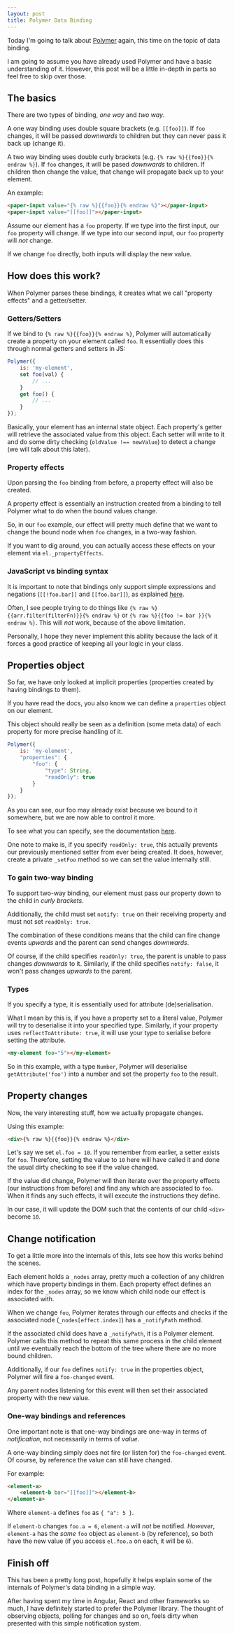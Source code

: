 ```yaml
---
layout: post
title: Polymer Data Binding
---
```


Today I'm going to talk about [Polymer](https://www.polymer-project.org/) again, this time on the topic of data binding.

I am going to assume you have already used Polymer and have a basic understanding of it. However, this post will be a little in-depth in parts so feel free to skip over those.

## The basics

There are two types of binding, *one way* and *two way*.

A one way binding uses double square brackets (e.g. `[[foo]]`). If `foo` changes, it will be passed _downwards_ to children but they can never pass it back up (change it).

A two way binding uses double curly brackets (e.g. `{% raw %}{{foo}}{% endraw %}`). If `foo` changes, it will be pased _downwards_ to children. If children then change the value, that change will propagate back up to your element.

An example:

```html
<paper-input value="{% raw %}{{foo}}{% endraw %}"></paper-input>
<paper-input value="[[foo]]"></paper-input>
```

Assume our element has a `foo` property. If we type into the first input, our `foo` property will change. If we type into our second input, our `foo` property will _not_ change.

If we change `foo` directly, both inputs will display the new value.

## How does this work?

When Polymer parses these bindings, it creates what we call "property effects" and a getter/setter.

### Getters/Setters

If we bind to `{% raw %}{{foo}}{% endraw %}`, Polymer will automatically create a property on your element called `foo`. It essentially does this through normal getters and setters in JS:

```javascript
Polymer({
	is: 'my-element',
	set foo(val) {
		// ...
	}
	get foo() {
		// ...
	}
});
```

Basically, your element has an internal state object. Each property's getter will retrieve the associated value from this object. Each setter will write to it and do some dirty checking (`oldValue !== newValue`) to detect a change (we will talk about this later).

### Property effects

Upon parsing the `foo` binding from before, a property effect will also be created.

A property effect is essentially an instruction created from a binding to tell Polymer what to do when the bound values change.

So, in our `foo` example, our effect will pretty much define that we want to change the bound node when `foo` changes, in a two-way fashion.

If you want to dig around, you can actually access these effects on your element via `el._propertyEffects`.

### JavaScript vs binding syntax

It is important to note that bindings only support simple expressions and negations (`[[!foo.bar]]` and `[[foo.bar]]`), as explained [here](https://www.polymer-project.org/1.0/docs/devguide/data-binding.html#expressions-in-binding-annotations).

Often, I see people trying to do things like `{% raw %}{{arr.filter(filterFn)}}{% endraw %}` or `{% raw %}{{foo != bar }}{% endraw %}`. This will _not_ work, because of the above limitation.

Personally, I hope they never implement this ability because the lack of it forces a good practice of keeping all your logic in your class.

## Properties object

So far, we have only looked at implicit properties (properties created by having bindings to them).

If you have read the docs, you also know we can define a `properties` object on our element.

This object should really be seen as a definition (some meta data) of each property for more precise handling of it.

```javascript
Polymer({
	is: 'my-element',
	"properties": {
		"foo": {
			"type": String,
			"readOnly": true
		}
	}
});
```

As you can see, our foo may already exist because we bound to it somewhere, but we are now able to control it more.

To see what you can specify, see the documentation [here](https://www.polymer-project.org/1.0/api/#Polymer.Base:property-properties).

One note to make is, if you specify `readOnly: true`, this actually prevents our previously mentioned setter from ever being created. It does, however, create a private `_setFoo` method so we can set the value internally still.

### To gain two-way binding

To support two-way binding, our element must pass our property down to the child in _curly brackets_.

Additionally, the child must set `notify: true` on their receiving property and must not set `readOnly: true`.

The combination of these conditions means that the child can fire change events _upwards_ and the parent can send changes _downwards_.

Of course, if the child specifies `readOnly: true`, the parent is unable to pass changes _downwards_ to it. Similarly, if the child specifies `notify: false`, it won't pass changes _upwards_ to the parent.

### Types

If you specify a type, it is essentially used for attribute (de)serialisation.

What I mean by this is, if you have a property set to a literal value, Polymer will try to deserialise it into your specified type. Similarly, if your property uses `reflectToAttribute: true`, it will use your type to serialise before setting the attribute.

```html
<my-element foo="5"></my-element>
```

So in this example, with a type `Number`, Polymer will deserialise `getAttribute('foo')` into a number and set the property `foo` to the result.

## Property changes

Now, the very interesting stuff, how we actually propagate changes.

Using this example:

```html
<div>{% raw %}{{foo}}{% endraw %}</div>
```

Let's say we set `el.foo = 10`. If you remember from earlier, a setter exists for `foo`. Therefore, setting the value to `10` here will have called it and done the usual dirty checking to see if the value changed.

If the value did change, Polymer will then iterate over the property effects (our instructions from before) and find any which are associated to `foo`. When it finds any such effects, it will execute the instructions they define.

In our case, it will update the DOM such that the contents of our child `<div>` become `10`.

## Change notification

To get a little more into the internals of this, lets see how this works behind the scenes.

Each element holds a `_nodes` array, pretty much a collection of any children which have property bindings in them. Each property effect defines an index for the `_nodes` array, so we know which child node our effect is associated with.

When we change `foo`, Polymer iterates through our effects and checks if the associated node (`_nodes[effect.index]`) has a `_notifyPath` method. 

If the associated child does have a `_notifyPath`, it is a Polymer element. Polymer calls this method to repeat this same process in the child element until we eventually reach the bottom of the tree where there are no more bound children.

Additionally, if our `foo` defines `notify: true` in the properties object, Polymer will fire a `foo-changed` event.

Any parent nodes listening for this event will then set their associated property with the new value.

### One-way bindings and references

One important note is that one-way bindings are one-way in terms of *notification*, not necessarily in terms of *value*.

A one-way binding simply does not fire (or listen for) the `foo-changed` event. Of course, by reference the value can still have changed.

For example:

```html
<element-a>
	<element-b bar="[[foo]]"></element-b>
</element-a>
```

Where `element-a` defines `foo` as `{ "a": 5 }`.

If `element-b` changes `foo.a = 6`, `element-a` will _not_ be notified. *However*, `element-a` has the _same_ `foo` object as `element-b` (by reference), so both have the new value (if you access `el.foo.a` on each, it will be `6`).

## Finish off

This has been a pretty long post, hopefully it helps explain some of the internals of Polymer's data binding in a simple way.

After having spent my time in Angular, React and other frameworks so much, I have definitely started to prefer the Polymer library. The thought of observing objects, polling for changes and so on, feels dirty when presented with this simple notification system.
